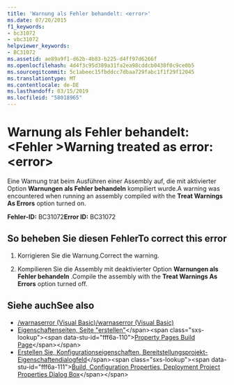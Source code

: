```yaml
---
title: 'Warnung als Fehler behandelt: <error>'
ms.date: 07/20/2015
f1_keywords:
- bc31072
- vbc31072
helpviewer_keywords:
- BC31072
ms.assetid: ae89a9f1-d62b-4b83-b225-d4ff97d6266f
ms.openlocfilehash: 4d4f3c95d389a31fa2ea98cddcb0430f0c9ce0b5
ms.sourcegitcommit: 5c1abeec15fbddcc7dbaa729fabc1f1f29f12045
ms.translationtype: MT
ms.contentlocale: de-DE
ms.lasthandoff: 03/15/2019
ms.locfileid: "58018965"
---
```

# <a name="warning-treated-as-error-error"></a><span data-ttu-id="fff6a-102">Warnung als Fehler behandelt: \<Fehler ></span><span class="sxs-lookup"><span data-stu-id="fff6a-102">Warning treated as error: \<error></span></span>
<span data-ttu-id="fff6a-103">Eine Warnung trat beim Ausführen einer Assembly auf, die mit aktivierter Option **Warnungen als Fehler behandeln** kompiliert wurde.</span><span class="sxs-lookup"><span data-stu-id="fff6a-103">A warning was encountered when running an assembly compiled with the **Treat Warnings As Errors** option turned on.</span></span>  
  
 <span data-ttu-id="fff6a-104">**Fehler-ID:** BC31072</span><span class="sxs-lookup"><span data-stu-id="fff6a-104">**Error ID:** BC31072</span></span>  
  
## <a name="to-correct-this-error"></a><span data-ttu-id="fff6a-105">So beheben Sie diesen Fehler</span><span class="sxs-lookup"><span data-stu-id="fff6a-105">To correct this error</span></span>  
  
1.  <span data-ttu-id="fff6a-106">Korrigieren Sie die Warnung.</span><span class="sxs-lookup"><span data-stu-id="fff6a-106">Correct the warning.</span></span>  
  
2.  <span data-ttu-id="fff6a-107">Kompilieren Sie die Assembly mit deaktivierter Option **Warnungen als Fehler behandeln** .</span><span class="sxs-lookup"><span data-stu-id="fff6a-107">Compile the assembly with the **Treat Warnings As Errors** option turned off.</span></span>  
  
## <a name="see-also"></a><span data-ttu-id="fff6a-108">Siehe auch</span><span class="sxs-lookup"><span data-stu-id="fff6a-108">See also</span></span>

- [<span data-ttu-id="fff6a-109">/warnaserror (Visual Basic)</span><span class="sxs-lookup"><span data-stu-id="fff6a-109">/warnaserror (Visual Basic)</span></span>](../../visual-basic/reference/command-line-compiler/warnaserror.md)
- <span data-ttu-id="fff6a-110">[Eigenschaftenseiten, Seite "erstellen"](https://docs.microsoft.com/previous-versions/visualstudio/visual-studio-2010/zxbs6ywz(v=vs.100))</span><span class="sxs-lookup"><span data-stu-id="fff6a-110">[Property Pages Build Page](https://docs.microsoft.com/previous-versions/visualstudio/visual-studio-2010/zxbs6ywz(v=vs.100))</span></span>
- <span data-ttu-id="fff6a-111">[Erstellen Sie, Konfigurationseigenschaften, Bereitstellungsprojekt-Eigenschaftendialogfeld](https://docs.microsoft.com/previous-versions/visualstudio/visual-studio-2010/1befw7hy(v=vs.100))</span><span class="sxs-lookup"><span data-stu-id="fff6a-111">[Build, Configuration Properties, Deployment Project Properties Dialog Box](https://docs.microsoft.com/previous-versions/visualstudio/visual-studio-2010/1befw7hy(v=vs.100))</span></span>
